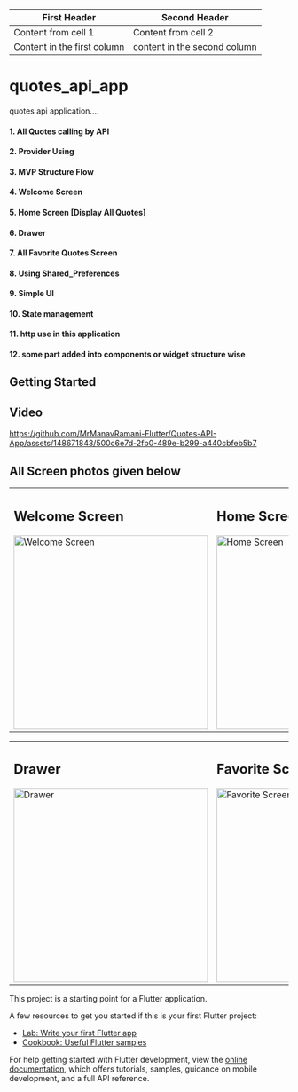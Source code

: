 First Header | Second Header 
 ------------ | ------------- 
Content from cell 1 | Content from cell 2 
Content in the first column | content in the second column 

# quotes_api_app

quotes api application....

#### 1. All Quotes calling by API 
#### 2. Provider Using
#### 3. MVP Structure Flow
#### 4. Welcome Screen
#### 5. Home Screen [Display All Quotes]
#### 6. Drawer
#### 7. All Favorite Quotes Screen 
#### 8. Using Shared_Preferences
#### 9. Simple UI
#### 10. State management
#### 11. http use in this application
#### 12. some part added into components or widget structure wise

## Getting Started
## Video 

https://github.com/MrManavRamani-Flutter/Quotes-API-App/assets/148671843/500c6e7d-2fb0-489e-b299-a440cbfeb5b7



## All Screen photos given below
  <table>
    <tr>
      <td>
        <h2>Welcome Screen</h2>
        <img src="https://github.com/MrManavRamani-Flutter/Quotes-API-App/assets/148671843/684ec57b-b59d-4ce0-bf9f-0c616f469a24" alt="Welcome Screen" height="350">
      </td>
      <td>
        <h2>Home Screen</h2>
        <img src="https://github.com/MrManavRamani-Flutter/Quotes-API-App/assets/148671843/ed15fb3c-3ba9-47b0-ba90-6fabab437eb2" alt="Home Screen" height="350">
      </td>
      <td>
        <h2>Favorite Functionality</h2>
        <img src="https://github.com/MrManavRamani-Flutter/Quotes-API-App/assets/148671843/ed50b599-2799-4bef-bad4-b5b4fe5421b5" alt="Home Screen - Favorite Functionality" height="350" >
      </td>
    </tr>
  </table>
    <table>
    <tr>
      <td>
        <h2>Drawer</h2>
        <img src="https://github.com/MrManavRamani-Flutter/Quotes-API-App/assets/148671843/c5ecb630-e14d-4175-895e-fa30b4e1e146" alt="Drawer" height="350">
      </td>
      <td>
        <h2>Favorite Screen</h2>
        <img src="https://github.com/MrManavRamani-Flutter/Quotes-API-App/assets/148671843/716bfaab-75b5-4b6f-bb56-d2c56cf3d90d" alt="Favorite Screen" height="350">
      </td>
      <td>
        <h2>Favorite Item List Screen</h2>
        <img src="https://github.com/MrManavRamani-Flutter/Quotes-API-App/assets/148671843/5094e3e9-797f-4b37-99d7-95555eb05df8" alt="Favorite Item List Screen" height="350">
      </td>
    </tr>
  </table>



This project is a starting point for a Flutter application.

A few resources to get you started if this is your first Flutter project:

- [Lab: Write your first Flutter app](https://docs.flutter.dev/get-started/codelab)
- [Cookbook: Useful Flutter samples](https://docs.flutter.dev/cookbook)

For help getting started with Flutter development, view the
[online documentation](https://docs.flutter.dev/), which offers tutorials,
samples, guidance on mobile development, and a full API reference.
